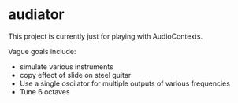 # audiator

This project is currently just for playing with AudioContexts.

Vague goals include:

* simulate various instruments
* copy effect of slide on steel guitar
* Use a single oscilator for multiple outputs of various frequencies
* Tune 6 octaves
